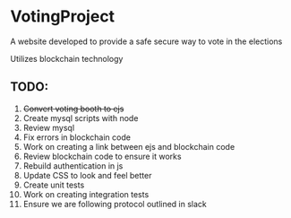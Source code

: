 # VotingProject
A website developed to provide a safe secure way to vote in the elections 

Utilizes blockchain technology

TODO:
-
1. ~~Convert voting booth to ejs~~
2. Create mysql scripts with node
3. Review mysql
4. Fix errors in blockchain code
5. Work on creating a link between ejs and blockchain code
6. Review blockchain code to ensure it works
7. Rebuild authentication in js
8. Update CSS to look and feel better
9. Create unit tests
10. Work on creating integration tests
11. Ensure we are following protocol outlined in slack